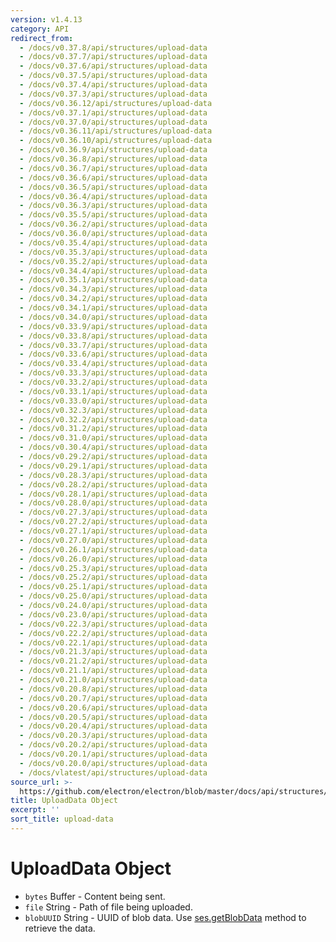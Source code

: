 ```yaml
---
version: v1.4.13
category: API
redirect_from:
  - /docs/v0.37.8/api/structures/upload-data
  - /docs/v0.37.7/api/structures/upload-data
  - /docs/v0.37.6/api/structures/upload-data
  - /docs/v0.37.5/api/structures/upload-data
  - /docs/v0.37.4/api/structures/upload-data
  - /docs/v0.37.3/api/structures/upload-data
  - /docs/v0.36.12/api/structures/upload-data
  - /docs/v0.37.1/api/structures/upload-data
  - /docs/v0.37.0/api/structures/upload-data
  - /docs/v0.36.11/api/structures/upload-data
  - /docs/v0.36.10/api/structures/upload-data
  - /docs/v0.36.9/api/structures/upload-data
  - /docs/v0.36.8/api/structures/upload-data
  - /docs/v0.36.7/api/structures/upload-data
  - /docs/v0.36.6/api/structures/upload-data
  - /docs/v0.36.5/api/structures/upload-data
  - /docs/v0.36.4/api/structures/upload-data
  - /docs/v0.36.3/api/structures/upload-data
  - /docs/v0.35.5/api/structures/upload-data
  - /docs/v0.36.2/api/structures/upload-data
  - /docs/v0.36.0/api/structures/upload-data
  - /docs/v0.35.4/api/structures/upload-data
  - /docs/v0.35.3/api/structures/upload-data
  - /docs/v0.35.2/api/structures/upload-data
  - /docs/v0.34.4/api/structures/upload-data
  - /docs/v0.35.1/api/structures/upload-data
  - /docs/v0.34.3/api/structures/upload-data
  - /docs/v0.34.2/api/structures/upload-data
  - /docs/v0.34.1/api/structures/upload-data
  - /docs/v0.34.0/api/structures/upload-data
  - /docs/v0.33.9/api/structures/upload-data
  - /docs/v0.33.8/api/structures/upload-data
  - /docs/v0.33.7/api/structures/upload-data
  - /docs/v0.33.6/api/structures/upload-data
  - /docs/v0.33.4/api/structures/upload-data
  - /docs/v0.33.3/api/structures/upload-data
  - /docs/v0.33.2/api/structures/upload-data
  - /docs/v0.33.1/api/structures/upload-data
  - /docs/v0.33.0/api/structures/upload-data
  - /docs/v0.32.3/api/structures/upload-data
  - /docs/v0.32.2/api/structures/upload-data
  - /docs/v0.31.2/api/structures/upload-data
  - /docs/v0.31.0/api/structures/upload-data
  - /docs/v0.30.4/api/structures/upload-data
  - /docs/v0.29.2/api/structures/upload-data
  - /docs/v0.29.1/api/structures/upload-data
  - /docs/v0.28.3/api/structures/upload-data
  - /docs/v0.28.2/api/structures/upload-data
  - /docs/v0.28.1/api/structures/upload-data
  - /docs/v0.28.0/api/structures/upload-data
  - /docs/v0.27.3/api/structures/upload-data
  - /docs/v0.27.2/api/structures/upload-data
  - /docs/v0.27.1/api/structures/upload-data
  - /docs/v0.27.0/api/structures/upload-data
  - /docs/v0.26.1/api/structures/upload-data
  - /docs/v0.26.0/api/structures/upload-data
  - /docs/v0.25.3/api/structures/upload-data
  - /docs/v0.25.2/api/structures/upload-data
  - /docs/v0.25.1/api/structures/upload-data
  - /docs/v0.25.0/api/structures/upload-data
  - /docs/v0.24.0/api/structures/upload-data
  - /docs/v0.23.0/api/structures/upload-data
  - /docs/v0.22.3/api/structures/upload-data
  - /docs/v0.22.2/api/structures/upload-data
  - /docs/v0.22.1/api/structures/upload-data
  - /docs/v0.21.3/api/structures/upload-data
  - /docs/v0.21.2/api/structures/upload-data
  - /docs/v0.21.1/api/structures/upload-data
  - /docs/v0.21.0/api/structures/upload-data
  - /docs/v0.20.8/api/structures/upload-data
  - /docs/v0.20.7/api/structures/upload-data
  - /docs/v0.20.6/api/structures/upload-data
  - /docs/v0.20.5/api/structures/upload-data
  - /docs/v0.20.4/api/structures/upload-data
  - /docs/v0.20.3/api/structures/upload-data
  - /docs/v0.20.2/api/structures/upload-data
  - /docs/v0.20.1/api/structures/upload-data
  - /docs/v0.20.0/api/structures/upload-data
  - /docs/vlatest/api/structures/upload-data
source_url: >-
  https://github.com/electron/electron/blob/master/docs/api/structures/upload-data.md
title: UploadData Object
excerpt: ''
sort_title: upload-data
---
```

# UploadData Object

*   `bytes` Buffer - Content being sent.
*   `file` String - Path of file being uploaded.
*   `blobUUID` String - UUID of blob data. Use [ses.getBlobData]({{site.baseurl}}/docs/api/session#sesgetblobdataidentifier-callback) method to retrieve the data.
